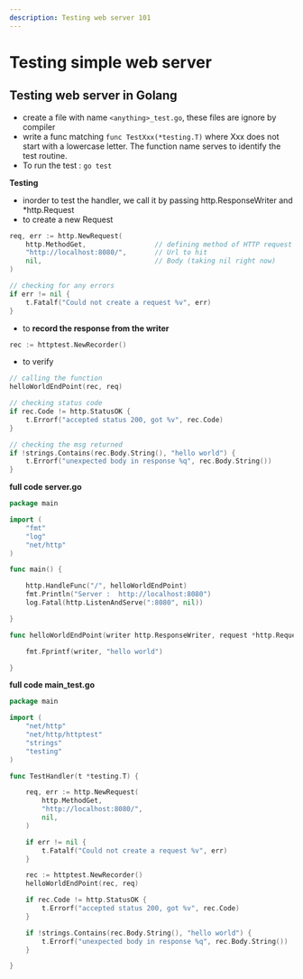 ```yaml
---
description: Testing web server 101
---
```


# Testing simple web server

## Testing web server in Golang

* create a file with name `<anything>_test.go`, these files are ignore by compiler
* write a func matching `func TestXxx(*testing.T)`  where Xxx does not start with a lowercase letter. The function name serves to identify the test routine.
* To run the test : `go test`

**Testing**

* inorder to test the handler, we call it by passing http.ResponseWriter and \*http.Request
* to create a new Request

```go
req, err := http.NewRequest(
    http.MethodGet,                 // defining method of HTTP request
    "http://localhost:8080/",       // Url to hit
    nil,                            // Body (taking nil right now)
)

// checking for any errors            
if err != nil {
    t.Fatalf("Could not create a request %v", err)
}
```

* to **record the response from the writer**

```go
rec := httptest.NewRecorder()
```

* to verify

```go
// calling the function
helloWorldEndPoint(rec, req)

// checking status code
if rec.Code != http.StatusOK {
    t.Errorf("accepted status 200, got %v", rec.Code)
}

// checking the msg returned
if !strings.Contains(rec.Body.String(), "hello world") {
    t.Errorf("unexpected body in response %q", rec.Body.String())
}
```

**full code server.go**

```go
package main

import (
    "fmt"
    "log"
    "net/http"
)

func main() {

    http.HandleFunc("/", helloWorldEndPoint)
    fmt.Println("Server :  http://localhost:8080")
    log.Fatal(http.ListenAndServe(":8080", nil))

}

func helloWorldEndPoint(writer http.ResponseWriter, request *http.Request) {

    fmt.Fprintf(writer, "hello world")

}
```

**full code main\_test.go**

```go
package main

import (
    "net/http"
    "net/http/httptest"
    "strings"
    "testing"
)

func TestHandler(t *testing.T) {

    req, err := http.NewRequest(
        http.MethodGet,
        "http://localhost:8080/",
        nil,
    )

    if err != nil {
        t.Fatalf("Could not create a request %v", err)
    }

    rec := httptest.NewRecorder()
    helloWorldEndPoint(rec, req)

    if rec.Code != http.StatusOK {
        t.Errorf("accepted status 200, got %v", rec.Code)
    }

    if !strings.Contains(rec.Body.String(), "hello world") {
        t.Errorf("unexpected body in response %q", rec.Body.String())
    }

}
```

